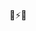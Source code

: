 🧠⚡️🥽

<!---
metaptr/metaptr is a ✨ special ✨ repository because its `README.md` (this file) appears on your GitHub profile.
You can click the Preview link to take a look at your changes.
--->
